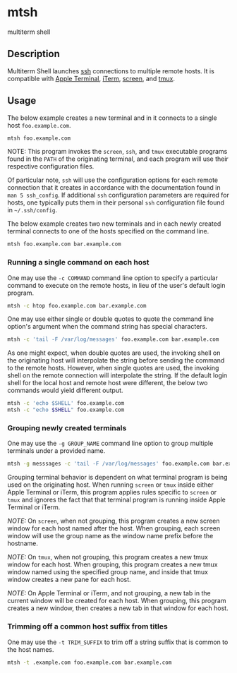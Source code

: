 # mtsh

multiterm shell

## Description

Multiterm Shell launches
[ssh](https://en.wikipedia.org/wiki/Secure_Shell_Protocol) connections
to multiple remote hosts. It is compatible with [Apple
Terminal](https://en.wikipedia.org/wiki/Terminal_(macOS)),
[iTerm](https://iterm2.com/),
[screen](https://en.wikipedia.org/wiki/GNU_Screen), and
[tmux](https://en.wikipedia.org/wiki/Tmux).

## Usage

The below example creates a new terminal and in it connects to a
single host `foo.example.com`.

```Bash
mtsh foo.example.com
```

NOTE: This program invokes the `screen`, `ssh`, and `tmux` executable
programs found in the `PATH` of the originating terminal, and each
program will use their respective configuration files.

Of particular note, `ssh` will use the configuration options for each
remote connection that it creates in accordance with the documentation
found in `man 5 ssh_config`. If additional `ssh` configuration
parameters are required for hosts, one typically puts them in their
personal `ssh` configuration file found in `~/.ssh/config`.

The below example creates two new terminals and in each newly created
terminal connects to one of the hosts specified on the command line.

```Bash
mtsh foo.example.com bar.example.com
```

### Running a single command on each host

One may use the `-c COMMAND` command line option to specify a
particular command to execute on the remote hosts, in lieu of the
user's default login program.

```Bash
mtsh -c htop foo.example.com bar.example.com
```

One may use either single or double quotes to quote the command line
option's argument when the command string has special characters.

```Bash
mtsh -c 'tail -F /var/log/messages' foo.example.com bar.example.com
```

As one might expect, when double quotes are used, the invoking shell
on the originating host will interpolate the string before sending the
command to the remote hosts. However, when single quotes are used, the
invoking shell on the remote connection will interpolate the
string. If the default login shell for the local host and remote host
were different, the below two commands would yield different output.

```Bash
mtsh -c 'echo $SHELL' foo.example.com
mtsh -c "echo $SHELL" foo.example.com
```

### Grouping newly created terminals

One may use the `-g GROUP_NAME` command line option to group multiple
terminals under a provided name.

```Bash
mtsh -g messsages -c 'tail -F /var/log/messages' foo.example.com bar.example.com
```

Grouping terminal behavior is dependent on what terminal program is
being used on the originating host. When running `screen` or `tmux`
inside either Apple Terminal or iTerm, this program applies rules
specific to `screen` or `tmux` and ignores the fact that that terminal
program is running inside Apple Terminal or iTerm.

*NOTE:* On `screen`, when not grouping, this program creates a new
screen window for each host named after the host. When grouping, each
screen window will use the group name as the window name prefix before
the hostname.

*NOTE:* On `tmux`, when not grouping, this program creates a new tmux
window for each host. When grouping, this program creates a new tmux
window named using the specified group name, and inside that tmux
window creates a new pane for each host.

*NOTE:* On Apple Terminal or iTerm, and not grouping, a new tab in
the current window will be created for each host. When grouping, this
program creates a new window, then creates a new tab in that window
for each host.

### Trimming off a common host suffix from titles

One may use the `-t TRIM_SUFFIX` to trim off a string suffix that is
common to the host names.

```Bash
mtsh -t .example.com foo.example.com bar.example.com
```
